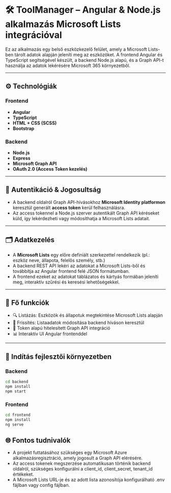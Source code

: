 # 🛠️ ToolManager – Angular & Node.js alkalmazás Microsoft Lists integrációval

Ez az alkalmazás egy belső eszközkezelő felület, amely a Microsoft Lists-ben tárolt adatok alapján jeleníti meg az eszközöket. A frontend Angular és TypeScript segítségével készült, a backend Node.js alapú, és a Graph API-t használja az adatok lekérésére Microsoft 365 környezetből.

---

## ⚙️ Technológiák

### Frontend
- **Angular**
- **TypeScript**
- **HTML + CSS (SCSS)**
- **Bootstrap**

### Backend
- **Node.js**
- **Express**
- **Microsoft Graph API**
- **OAuth 2.0 (Access Token kezelés)**

---

## 🔐 Autentikáció & Jogosultság

- A backend oldalról Graph API-hívásokhoz **Microsoft Identity platformon** keresztül generált **access token** kerül felhasználásra.
- Az access tokennel a Node.js szerver autentikált Graph API kéréseket küld, így lekérdezheti vagy módosíthatja a Microsoft Lists adatait.

---

## 🗂️ Adatkezelés

- A **Microsoft Lists** egy előre definiált szerkezettel rendelkezik (pl.: eszköz neve, állapota, felelős személy, stb.)
- A backend REST API lekéri az adatokat a Microsoft Lists-ből és továbbítja az Angular frontend felé JSON formátumban.
- A frontend ezeket az adatokat táblázatos és kártyás formában jeleníti meg, interaktív szűrési és keresési lehetőségekkel.

---

## 🧪 Fő funkciók

- 🔍 Listázás: Eszközök és állapotuk megtekintése Microsoft Lists alapján
- 🔄 Frissítés: Listaadatok módosítása backend híváson keresztül
- 🔐 Token alapú hitelesített Graph API integráció
- 📊 Interaktív UI Angular frontenddel

---

## 🚀 Indítás fejlesztői környezetben

### Backend
```bash
cd backend
npm install
npm start
```

### Frontend
```bash
cd frontend
npm install
ng serve
```

## 🌐 Fontos tudnivalók
- A projekt futtatásához szükséges egy Microsoft Azure alkalmazásregisztráció, amely jogosult a Graph API elérésére.
- Az access tokenek megszerzése automatikusan történik backend oldalról, szükséges konfigurálni a client_id, client_secret, tenant_id értékeket.
- A Microsoft Lists URL-je és az adott lista azonosítója konfigurálható .env fájlban vagy config fájlban.
